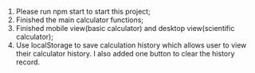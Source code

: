 1. Please run npm start to start this project;
2. Finished the main calculator functions;
3. Finished mobile view(basic calculator) and desktop view(scientific calculator);
4. Use localStorage to save calculation history which allows user to view their calculator history. I also added one button to clear the history record.

